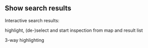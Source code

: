 ##  Show search results

Interactive search results:

highlight, (de-)select and start inspection from map and result list

3-way highlighting
